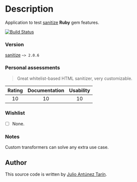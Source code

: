 # Description

Application to test [sanitize] **Ruby** gem features.

[![Build Status](https://travis-ci.org/jatap/test-ror-sanitize.png)](https://travis-ci.org/jatap/test-ror-sanitize)

### Version

[sanitize] `~> 2.0.6`

### Personal assessments

> Great whitelist-based HTML sanitizer, very customizable.

| Rating   | Documentation | Usability |
| :-------:|:-------------:|:---------:|
| 10       | 10            | 10        |

### Wishlist

- [ ] None.

### Notes

Custom transformers can solve any extra use case.

## Author
This source code is written by [Julio Antúnez Tarín].

[Julio Antúnez Tarín]: http://twitter.com/jatap
[ruby]: https://www.ruby-lang.org/
[sanitize]: https://github.com/rgrove/sanitize
